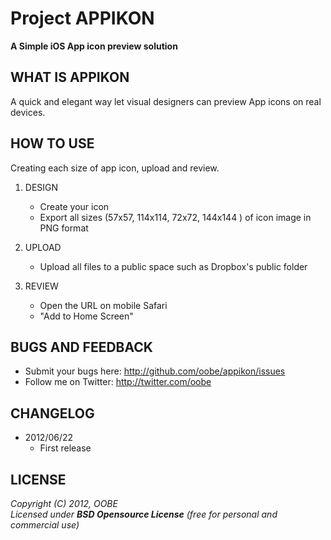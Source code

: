 Project APPIKON
=============

**A Simple iOS App icon preview solution**  



WHAT IS APPIKON
-------------

A quick and elegant way let visual designers can preview App icons on real devices.



HOW TO USE
----------------

Creating each size of app icon, upload and review.

1. DESIGN
   * Create your icon
   * Export all sizes (57x57, 114x114, 72x72, 144x144 ) of icon image in PNG format

2. UPLOAD
   * Upload all files to a public space such as Dropbox's public folder

3. REVIEW
   * Open the URL on mobile Safari
   * "Add to Home Screen"



BUGS AND FEEDBACK
-----------------

* Submit your bugs here: <http://github.com/oobe/appikon/issues>
* Follow me on Twitter: <http://twitter.com/oobe>



CHANGELOG
---------

* 2012/06/22
  * First release


LICENSE
-------

  _Copyright (C) 2012, OOBE_  
  _Licensed under **BSD Opensource License** (free for personal and commercial use)_

